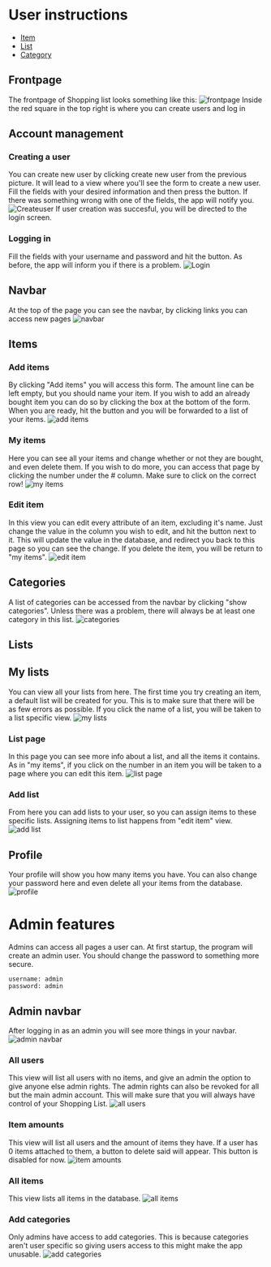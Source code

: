 # User instructions
 <!-- TOC depthFrom:2 depthTo:6 withLinks:1 updateOnSave:1 orderedList:0 -->
 - [Item](#item)
 - [List](#list)
 - [Category](#category)
 <!-- /TOC -->
## Frontpage
The frontpage of Shopping list looks something like this:
![frontpage](https://github.com/lossitomatossi/ShoppingList/blob/master/documentation/Pictures/index.PNG)
Inside the red square in the top right is where you can create users and log in
## Account management
### Creating a user
You can create new user by clicking create new user from the previous picture. It will lead to a view where you'll see the form to create a new user. Fill the fields with your desired information and then press the button. If there was something wrong with one of the fields, the app will notify you.
![Createuser](https://github.com/lossitomatossi/ShoppingList/blob/master/documentation/Pictures/create%20user.PNG)
If user creation was succesful, you will be directed to the login screen.
### Logging in
Fill the fields with your username and password and hit the button. As before, the app will inform you if there is a problem.
![Login](https://github.com/lossitomatossi/ShoppingList/blob/master/documentation/Pictures/login.PNG)
## Navbar
At the top of the page you can see the navbar, by clicking links you can access new pages
![navbar](https://github.com/lossitomatossi/ShoppingList/blob/master/documentation/Pictures/user_navbar.PNG)
## Items
### Add items
By clicking "Add items" you will access this form. The amount line can be left empty, but you should name your item. If you wish to add an already bought item you can do so by clicking the box at the bottom of the form. When you are ready, hit the button and you will be forwarded to a list of your items.
![add items](https://github.com/lossitomatossi/ShoppingList/blob/master/documentation/Pictures/adding%20item.PNG)
### My items
Here you can see all your items and change whether or not they are bought, and even delete them. If you wish to do more, you can access that page by clicking the number under the # column. Make sure to click on the correct row!
![my items](https://github.com/lossitomatossi/ShoppingList/blob/master/documentation/Pictures/my%20items.PNG)
### Edit item
In this view you can edit every attribute of an item, excluding it's name. Just change the value in the column you wish to edit, and hit the button next to it. This will update the value in the database, and redirect you back to this page so you can see the change. If you delete the item, you will be return to "my items".
![edit item](https://github.com/lossitomatossi/ShoppingList/blob/master/documentation/Pictures/edit%20item.PNG)
## Categories
A list of categories can be accessed from the navbar by clicking "show categories". Unless there was a problem, there will always be at least one category in this list.
![categories](https://github.com/lossitomatossi/ShoppingList/blob/master/documentation/Pictures/categories.PNG)
## Lists
## My lists
You can view all your lists from here. The first time you try creating an item, a default list will be created for you. This is to make sure that there will be as few errors as possible. If you click the name of a list, you will be taken to a list specific view.
![my lists](https://github.com/lossitomatossi/ShoppingList/blob/master/documentation/Pictures/my%20lists.PNG)
### List page
In this page you can see more info about a list, and all the items it contains. As in "my items", if you click on the number in an item you will be taken to a page where you can edit this item.
![list page](https://github.com/lossitomatossi/ShoppingList/blob/master/documentation/Pictures/list_page.PNG)
### Add list
From here you can add lists to your user, so you can assign items to these specific lists. Assigning items to list happens from "edit item" view.
![add list](https://github.com/lossitomatossi/ShoppingList/blob/master/documentation/Pictures/add%20list.PNG)

## Profile
Your profile will show you how many items you have. You can also change your password here and even delete all your items from the database.
![profile](https://github.com/lossitomatossi/ShoppingList/blob/master/documentation/Pictures/profile.PNG)

# Admin features
Admins can access all pages a user can.
At first startup, the program will create an admin user. You should change the password to something more secure.
```
username: admin
password: admin
```
## Admin navbar
After logging in as an admin you will see more things in your navbar.
![admin navbar](https://github.com/lossitomatossi/ShoppingList/blob/master/documentation/Pictures/admin%20navbar.PNG)

### All users
This view will list all users with no items, and give an admin the option to give anyone else admin rights. The admin rights can also be revoked for all but the main admin account. This will make sure that you will always have control of your Shopping List.
![all users](https://github.com/lossitomatossi/ShoppingList/blob/master/documentation/Pictures/all%20users.PNG)

### Item amounts
This view will list all users and the amount of items they have. If a user has 0 items attached to them, a button to delete said will appear. This button is disabled for now.
![item amounts](https://github.com/lossitomatossi/ShoppingList/blob/master/documentation/Pictures/items%20amounts.PNG)

### All items
This view lists all items in the database.
![all items](https://github.com/lossitomatossi/ShoppingList/blob/master/documentation/Pictures/all%20items.PNG)

### Add categories
Only admins have access to add categories. This is because categories aren't user specific so giving users access to this might make the app unusable.
![add categories](https://github.com/lossitomatossi/ShoppingList/blob/master/documentation/Pictures/new%20category.PNG)
